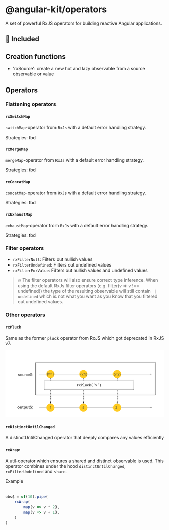 # @angular-kit/operators

A set of powerful RxJS operators for building reactive Angular applications.

## 🔋 Included

## Creation functions

- 'rxSource': create a new hot and lazy observable from a source observable or value

## Operators

### Flattening operators

#### `rxSwitchMap`

`switchMap`-operator from `RxJs` with a default error handling strategy.

Strategies:
tbd

#### `rxMergeMap`
`mergeMap`-operator from `RxJs` with a default error handling strategy.

Strategies:
tbd

#### `rxConcatMap`
`concatMap`-operator from `RxJs` with a default error handling strategy.

Strategies:
tbd
#### `rxExhaustMap`
`exhaustMap`-operator from `RxJs` with a default error handling strategy.

Strategies:
tbd


### Filter operators

- `rxFilterNull`: Filters out nullish values
- `rxFilterUndefined`: Filters out undefined values
- `rxFilterForValue`: Filters out nullish values and undefined values


> 🔥
> The filter operators will also ensure correct type inference. When using the default
> RxJs filter operators (e.g. filter(v => v !== undefined)) the type of the resulting observable
> will still contain ` | undefined` which is not what you want as you know that you filtered
> out undefined values.

 ### Other operators

#### `rxPluck`
Same as the former `pluck` operator from RxJS which got deprecated in RxJS v7.

![rxPluck marble](../../../docs/images/marbles/rx-pluck.png)

#### `rxDistinctUntilChanged` 
A distinctUntilChanged operator that deeply compares any values efficiently

#### `rxWrap`: 
A util-operator which ensures a shared and distinct observable is used. This operator combines under 
the hood `distinctUntilChanged`, `rxFilterUndefined` and `share`.

Example
```ts

obs$ = of(10).pipe(
    rxWrap(
        map(v => v * 2),
        map(v => v + 1),
    )
)
```
